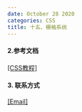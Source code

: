 ```yaml
---
date: October 28 2020
categories: CSS
title: 十五、栅格系统
---
```


#### 2.参考文档

[[CSS教程]](https://web-oyster.github.io/2020/10/28/CSS/Tutorial/CSS%E6%95%99%E7%A8%8B/)

#### 3. 联系方式

[[Email]](yuanmin8888@outlook.com)